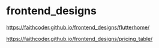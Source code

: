 # frontend_designs

https://faithcoder.github.io/frontend_designs/flutterhome/

https://faithcoder.github.io/frontend_designs/pricing_table/
